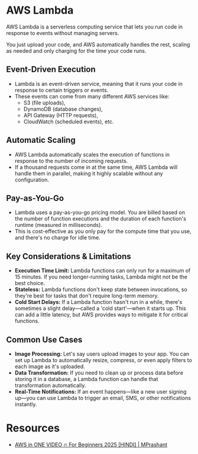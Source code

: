 # AWS Lambda

AWS Lambda is a serverless computing service that lets you run code in response to events without managing servers.

You just upload your code, and AWS automatically handles the rest, scaling as needed and only charging for the time your 
code runs.

## Event-Driven Execution

* Lambda is an event-driven service, meaning that it runs your code in response to certain triggers or events.
* These events can come from many different AWS services like:
    * S3 (file uploads),
    * DynamoDB (database changes),
    * API Gateway (HTTP requests),
    * CloudWatch (scheduled events), etc.

## Automatic Scaling

* AWS Lambda automatically scales the execution of functions in response to the number of incoming requests.
* If a thousand requests come in at the same time, AWS Lambda will handle them in parallel, making it highly scalable
  without any configuration.

## Pay-as-You-Go

* Lambda uses a pay-as-you-go pricing model. You are billed based on the number of function executions and the duration
  of each function's runtime (measured in milliseconds).
* This is cost-effective as you only pay for the compute time that you use, and there's no charge for idle time.

## Key Considerations & Limitations

* **Execution Time Limit:** Lambda functions can only run for a maximum of 15 minutes. If you need longer-running tasks, 
  Lambda might not be the best choice.
* **Stateless:** Lambda functions don't keep state between invocations, so they're best for tasks that don't require 
  long-term memory.
* **Cold Start Delays:** If a Lambda function hasn't run in a while, there's sometimes a slight delay—called a 'cold 
  start'—when it starts up. This can add a little latency, but AWS provides ways to mitigate it for critical functions.

## Common Use Cases

* **Image Processing:** Let's say users upload images to your app. You can set up Lambda to automatically resize,
  compress, or even apply filters to each image as it's uploaded.
* **Data Transformation:** If you need to clean up or process data before storing it in a database, a Lambda function
  can handle that transformation automatically.
* **Real-Time Notifications:** If an event happens—like a new user signing up—you can use Lambda to trigger an email,
  SMS, or other notifications instantly.



# Resources
* [AWS in ONE VIDEO 🔥 For Beginners 2025 [HINDI] | MPrashant](https://www.youtube.com/watch?v=N4sJj-SxX00)
